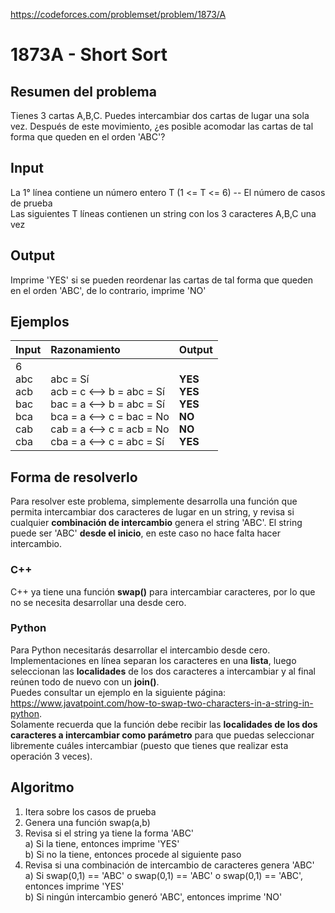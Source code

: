 https://codeforces.com/problemset/problem/1873/A

# 1873A - Short Sort

## Resumen del problema
Tienes 3 cartas A,B,C. Puedes intercambiar dos cartas de lugar una sola vez. Después de este movimiento, ¿es posible acomodar las cartas de tal forma que queden en el orden 'ABC'?

## Input
La 1° línea contiene un número entero T (1 <= T <= 6) -- El número de casos de prueba \
Las siguientes T líneas contienen un string con los 3 caracteres A,B,C una vez

## Output
Imprime 'YES' si se pueden reordenar las cartas de tal forma que queden en el orden 'ABC', de lo contrario, imprime 'NO'

## Ejemplos
| Input             | Razonamiento  | Output    |
| ----------------- | :------------ | --------- |
| 6 <br> abc <br> acb <br> bac <br> bca <br> cab <br> cba  | <br> abc = Sí <br> acb = c <--> b = abc = Sí <br> bac = a <--> b = abc = Sí <br> bca = a <--> c = bac = No <br> cab = a <--> c = acb = No <br> cba = a <--> c = abc = Sí              | <br> **YES** <br> **YES** <br> **YES** <br> **NO** <br> **NO** <br> **YES**          |

## Forma de resolverlo
Para resolver este problema, simplemente desarrolla una función que permita intercambiar dos caracteres de lugar en un string, y revisa si cualquier **combinación de intercambio** genera el string 'ABC'. El string puede ser 'ABC' **desde el inicio**, en este caso no hace falta hacer intercambio.

### C++
C++ ya tiene una función **swap()** para intercambiar caracteres, por lo que no se necesita desarrollar una desde cero. 

### Python
Para Python necesitarás desarrollar el intercambio desde cero. Implementaciones en línea separan los caracteres en una **lista**, luego seleccionan las **localidades** de los dos caracteres a intercambiar y al final reúnen todo de nuevo con un **join()**. \
Puedes consultar un ejemplo en la siguiente página: <a>https://www.javatpoint.com/how-to-swap-two-characters-in-a-string-in-python</a>. \
Solamente recuerda que la función debe recibir las **localidades de los dos caracteres a intercambiar como parámetro** para que puedas seleccionar libremente cuáles intercambiar (puesto que tienes que realizar esta operación 3 veces).

## Algoritmo
1) Itera sobre los casos de prueba
2) Genera una función swap(a,b)
3) Revisa si el string ya tiene la forma 'ABC' \
a) Si la tiene, entonces imprime 'YES' \
b) Si no la tiene, entonces procede al siguiente paso 
4) Revisa si una combinación de intercambio de caracteres genera 'ABC' \
a) Si swap(0,1) == 'ABC' o swap(0,1) == 'ABC' o swap(0,1) == 'ABC', entonces imprime 'YES' \
b) Si ningún intercambio generó 'ABC', entonces imprime 'NO'